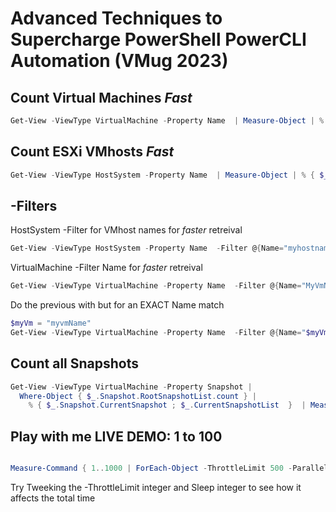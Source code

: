 # Advanced Techniques to Supercharge PowerShell PowerCLI Automation (VMug 2023)   


## Count Virtual Machines *Fast*
```powershell   
Get-View -ViewType VirtualMachine -Property Name  | Measure-Object | % { $_.Count }
```


## Count  ESXi VMhosts *Fast*

```powershell   
Get-View -ViewType HostSystem -Property Name  | Measure-Object | % { $_.Count }
```

## -Filters 
HostSystem -Filter for VMhost names for *faster* retreival

```powershell   
Get-View -ViewType HostSystem -Property Name  -Filter @{Name="myhostname" }  | Measure-Object | % { $_.Count }
```

VirtualMachine -Filter  Name for *faster* retreival

```powershell   
Get-View -ViewType VirtualMachine -Property Name  -Filter @{Name="MyVmName" }  | Measure-Object | % { $_.Count }
```

Do the previous with but for an EXACT Name match
```powershell
$myVm = "myvmName"
Get-View -ViewType VirtualMachine -Property Name  -Filter @{Name="$myVm" }  | Where-Object Name -eq $myVm | Measure-Object | % { $_.Count }
```



## Count all Snapshots
```powershell   
Get-View -ViewType VirtualMachine -Property Snapshot |
  Where-Object { $_.Snapshot.RootSnapshotList.count } |
    % { $_.Snapshot.CurrentSnapshot ; $_.CurrentSnapshotList  }  | Measure-Object
```




## Play with me LIVE DEMO: 1 to 100


```powershell   

Measure-Command { 1..1000 | ForEach-Object -ThrottleLimit 500 -Parallel { sleep 1 ; $_ }  }

```

Try Tweeking the -ThrottleLimit integer and Sleep integer to see how it affects the total time
